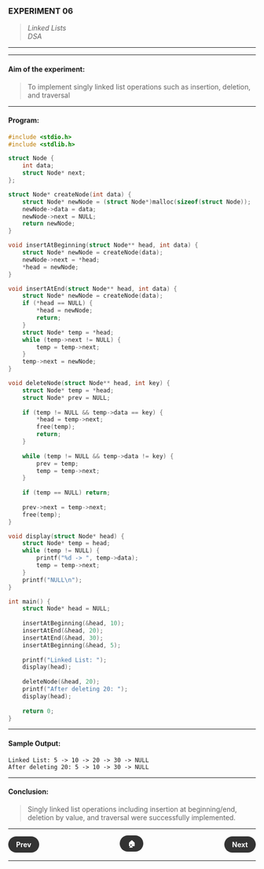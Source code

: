 ### **EXPERIMENT 06**
> *Linked Lists*  
*DSA*

---
---

#### **Aim of the experiment:**
> To implement singly linked list operations such as insertion, deletion, and traversal

---

#### **Program:**
```c
#include <stdio.h>
#include <stdlib.h>

struct Node {
    int data;
    struct Node* next;
};

struct Node* createNode(int data) {
    struct Node* newNode = (struct Node*)malloc(sizeof(struct Node));
    newNode->data = data;
    newNode->next = NULL;
    return newNode;
}

void insertAtBeginning(struct Node** head, int data) {
    struct Node* newNode = createNode(data);
    newNode->next = *head;
    *head = newNode;
}

void insertAtEnd(struct Node** head, int data) {
    struct Node* newNode = createNode(data);
    if (*head == NULL) {
        *head = newNode;
        return;
    }
    struct Node* temp = *head;
    while (temp->next != NULL) {
        temp = temp->next;
    }
    temp->next = newNode;
}

void deleteNode(struct Node** head, int key) {
    struct Node* temp = *head;
    struct Node* prev = NULL;
    
    if (temp != NULL && temp->data == key) {
        *head = temp->next;
        free(temp);
        return;
    }
    
    while (temp != NULL && temp->data != key) {
        prev = temp;
        temp = temp->next;
    }
    
    if (temp == NULL) return;
    
    prev->next = temp->next;
    free(temp);
}

void display(struct Node* head) {
    struct Node* temp = head;
    while (temp != NULL) {
        printf("%d -> ", temp->data);
        temp = temp->next;
    }
    printf("NULL\n");
}

int main() {
    struct Node* head = NULL;
    
    insertAtBeginning(&head, 10);
    insertAtEnd(&head, 20);
    insertAtEnd(&head, 30);
    insertAtBeginning(&head, 5);
    
    printf("Linked List: ");
    display(head);
    
    deleteNode(&head, 20);
    printf("After deleting 20: ");
    display(head);
    
    return 0;
}
```

---

#### **Sample Output:**
```
Linked List: 5 -> 10 -> 20 -> 30 -> NULL
After deleting 20: 5 -> 10 -> 30 -> NULL
```

---

#### **Conclusion:**
> Singly linked list operations including insertion at beginning/end, deletion by value, and traversal were successfully implemented.

---

<div style="display: flex; justify-content: space-between; align-items: center; margin: 20px 0;">
  <div style="text-align: left;">
    <a href="5.html" style="background: #333; color: white; padding: 8px 16px; border-radius: 20px; text-decoration: none; font-weight: bold;">Prev</a>
  </div>
  <div style="text-align: center;">
    <a href="../" style="background: #333; color: white; padding: 8px 16px; border-radius: 20px; text-decoration: none; font-weight: bold;">🏠</a>
  </div>
  <div style="text-align: right;">
    <a href="7.html" style="background: #333; color: white; padding: 8px 16px; border-radius: 20px; text-decoration: none; font-weight: bold;">Next</a>
  </div>
</div>

---